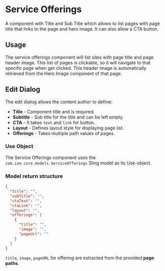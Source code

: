Service Offerings
====

A component with Title and Sub Title which allows to list pages with page title that links to the page and hero image.
It can also allow a CTA button. 

## Usage

The service offerings component will list sites with page title and page header image.
This list of pages is clickable, so it will navigate to that specific page when get clicked.
This header image is automatically retrieved from the Hero Image component of that page.

## Edit Dialog

The edit dialog allows the content author to define:

- **Title** - Component title and is required.
- **Subtitle** - Sub title for the title and can be left empty.
- **CTA** - It takes `text` and `link` for button.
- **Layout** - Defines layout style for displaying page list.
- **Offerings** - Takes multiple path values of pages.

### Use Object
The Service Offerings component uses the `com.ixm.core.models.ServiceOfferings` Sling model as its Use-object.

### Model return structure

```json
{
  "title": "",
  "subTitle": "",
  "ctaText": "",
  "ctaLink": "",
  "layout": "",
  "offerings": [
    {
      "title": "",
      "image": "",
      "pageUrl": ""
    }
  ]
}
```

`title`, `image`, `pageURL` for offering are extracted from the provided **page paths**.